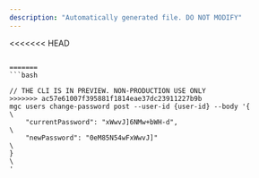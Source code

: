 ```yaml
---
description: "Automatically generated file. DO NOT MODIFY"
---
```


<<<<<<< HEAD
```cli

=======
```bash

// THE CLI IS IN PREVIEW. NON-PRODUCTION USE ONLY
>>>>>>> ac57e61007f395881f1814eae37dc23911227b9b
mgc users change-password post --user-id {user-id} --body '{\
    "currentPassword": "xWwvJ]6NMw+bWH-d",\
    "newPassword": "0eM85N54wFxWwvJ]"\
}\
'

```